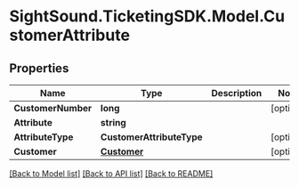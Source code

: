 # SightSound.TicketingSDK.Model.CustomerAttribute

## Properties

Name | Type | Description | Notes
------------ | ------------- | ------------- | -------------
**CustomerNumber** | **long** |  | [optional] 
**Attribute** | **string** |  | 
**AttributeType** | **CustomerAttributeType** |  | [optional] 
**Customer** | [**Customer**](Customer.md) |  | [optional] 

[[Back to Model list]](../README.md#documentation-for-models) [[Back to API list]](../README.md#documentation-for-api-endpoints) [[Back to README]](../README.md)


